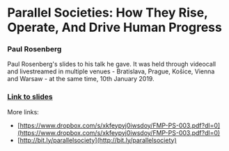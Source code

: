 # Parallel Societies: How They Rise, Operate,  And Drive Human Progress

### Paul Rosenberg

Paul Rosenberg's slides to his talk he gave. It was held through videocall and livestreamed in multiple venues - Bratislava, Prague, Košice, Vienna and Warsaw - at the same time, 10th January 2019.

### [Link to slides](https://docs.google.com/presentation/d/1soAxHk7-fQopTFJx5NeXdcOsRH044TNPms877TL8b3g/edit?usp=sharing)

More links:

- [https://www.dropbox.com/s/xkfeypyj0iwsdoy/FMP-PS-003.pdf?dl=0](https://www.dropbox.com/s/xkfeypyj0iwsdoy/FMP-PS-003.pdf?dl=0)
- [http://bit.ly/parallelsociety](http://bit.ly/parallelsociety)
